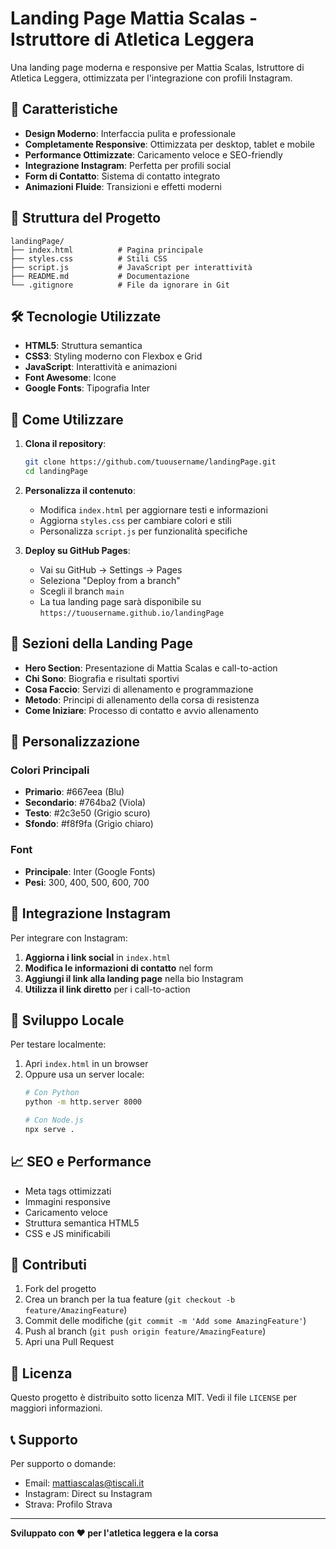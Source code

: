 # Landing Page Mattia Scalas - Istruttore di Atletica Leggera

Una landing page moderna e responsive per Mattia Scalas, Istruttore di Atletica Leggera, ottimizzata per l'integrazione con profili Instagram.

## 🚀 Caratteristiche

- **Design Moderno**: Interfaccia pulita e professionale
- **Completamente Responsive**: Ottimizzata per desktop, tablet e mobile
- **Performance Ottimizzate**: Caricamento veloce e SEO-friendly
- **Integrazione Instagram**: Perfetta per profili social
- **Form di Contatto**: Sistema di contatto integrato
- **Animazioni Fluide**: Transizioni e effetti moderni

## 📁 Struttura del Progetto

```
landingPage/
├── index.html          # Pagina principale
├── styles.css          # Stili CSS
├── script.js           # JavaScript per interattività
├── README.md           # Documentazione
└── .gitignore          # File da ignorare in Git
```

## 🛠️ Tecnologie Utilizzate

- **HTML5**: Struttura semantica
- **CSS3**: Styling moderno con Flexbox e Grid
- **JavaScript**: Interattività e animazioni
- **Font Awesome**: Icone
- **Google Fonts**: Tipografia Inter

## 🚀 Come Utilizzare

1. **Clona il repository**:
   ```bash
   git clone https://github.com/tuousername/landingPage.git
   cd landingPage
   ```

2. **Personalizza il contenuto**:
   - Modifica `index.html` per aggiornare testi e informazioni
   - Aggiorna `styles.css` per cambiare colori e stili
   - Personalizza `script.js` per funzionalità specifiche

3. **Deploy su GitHub Pages**:
   - Vai su GitHub → Settings → Pages
   - Seleziona "Deploy from a branch"
   - Scegli il branch `main`
   - La tua landing page sarà disponibile su `https://tuousername.github.io/landingPage`

## 📱 Sezioni della Landing Page

- **Hero Section**: Presentazione di Mattia Scalas e call-to-action
- **Chi Sono**: Biografia e risultati sportivi
- **Cosa Faccio**: Servizi di allenamento e programmazione
- **Metodo**: Principi di allenamento della corsa di resistenza
- **Come Iniziare**: Processo di contatto e avvio allenamento

## 🎨 Personalizzazione

### Colori Principali
- **Primario**: #667eea (Blu)
- **Secondario**: #764ba2 (Viola)
- **Testo**: #2c3e50 (Grigio scuro)
- **Sfondo**: #f8f9fa (Grigio chiaro)

### Font
- **Principale**: Inter (Google Fonts)
- **Pesi**: 300, 400, 500, 600, 700

## 📧 Integrazione Instagram

Per integrare con Instagram:

1. **Aggiorna i link social** in `index.html`
2. **Modifica le informazioni di contatto** nel form
3. **Aggiungi il link alla landing page** nella bio Instagram
4. **Utilizza il link diretto** per i call-to-action

## 🔧 Sviluppo Locale

Per testare localmente:

1. Apri `index.html` in un browser
2. Oppure usa un server locale:
   ```bash
   # Con Python
   python -m http.server 8000
   
   # Con Node.js
   npx serve .
   ```

## 📈 SEO e Performance

- Meta tags ottimizzati
- Immagini responsive
- Caricamento veloce
- Struttura semantica HTML5
- CSS e JS minificabili

## 🤝 Contributi

1. Fork del progetto
2. Crea un branch per la tua feature (`git checkout -b feature/AmazingFeature`)
3. Commit delle modifiche (`git commit -m 'Add some AmazingFeature'`)
4. Push al branch (`git push origin feature/AmazingFeature`)
5. Apri una Pull Request

## 📄 Licenza

Questo progetto è distribuito sotto licenza MIT. Vedi il file `LICENSE` per maggiori informazioni.

## 📞 Supporto

Per supporto o domande:
- Email: mattiascalas@tiscali.it
- Instagram: Direct su Instagram
- Strava: Profilo Strava

---

**Sviluppato con ❤️ per l'atletica leggera e la corsa**
